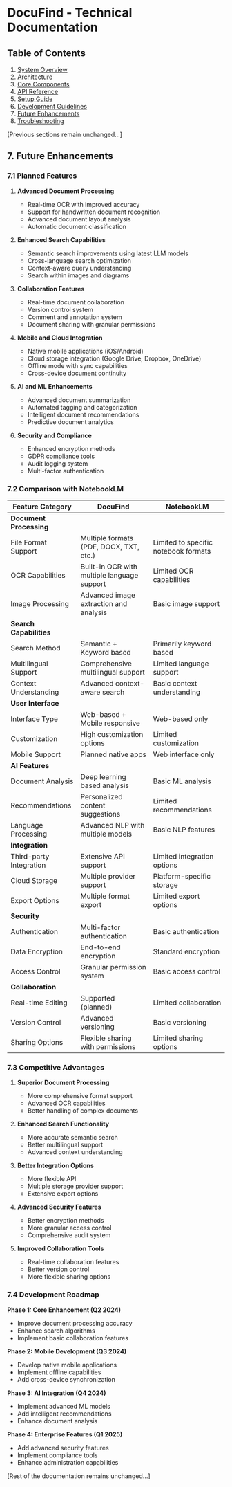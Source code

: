 # DocuFind - Technical Documentation

## Table of Contents
1. [System Overview](#system-overview)
2. [Architecture](#architecture)
3. [Core Components](#core-components)
4. [API Reference](#api-reference)
5. [Setup Guide](#setup-guide)
6. [Development Guidelines](#development-guidelines)
7. [Future Enhancements](#future-enhancements)
8. [Troubleshooting](#troubleshooting)

[Previous sections remain unchanged...]

## 7. Future Enhancements

### 7.1 Planned Features
1. **Advanced Document Processing**
   - Real-time OCR with improved accuracy
   - Support for handwritten document recognition
   - Advanced document layout analysis
   - Automatic document classification

2. **Enhanced Search Capabilities**
   - Semantic search improvements using latest LLM models
   - Cross-language search optimization
   - Context-aware query understanding
   - Search within images and diagrams

3. **Collaboration Features**
   - Real-time document collaboration
   - Version control system
   - Comment and annotation system
   - Document sharing with granular permissions

4. **Mobile and Cloud Integration**
   - Native mobile applications (iOS/Android)
   - Cloud storage integration (Google Drive, Dropbox, OneDrive)
   - Offline mode with sync capabilities
   - Cross-device document continuity

5. **AI and ML Enhancements**
   - Advanced document summarization
   - Automated tagging and categorization
   - Intelligent document recommendations
   - Predictive document analytics

6. **Security and Compliance**
   - Enhanced encryption methods
   - GDPR compliance tools
   - Audit logging system
   - Multi-factor authentication

### 7.2 Comparison with NotebookLM

| Feature Category | DocuFind | NotebookLM |
|-----------------|----------|------------|
| **Document Processing** |
| File Format Support | Multiple formats (PDF, DOCX, TXT, etc.) | Limited to specific notebook formats |
| OCR Capabilities | Built-in OCR with multiple language support | Limited OCR capabilities |
| Image Processing | Advanced image extraction and analysis | Basic image support |
| **Search Capabilities** |
| Search Method | Semantic + Keyword based | Primarily keyword based |
| Multilingual Support | Comprehensive multilingual support | Limited language support |
| Context Understanding | Advanced context-aware search | Basic context understanding |
| **User Interface** |
| Interface Type | Web-based + Mobile responsive | Web-based only |
| Customization | High customization options | Limited customization |
| Mobile Support | Planned native apps | Web interface only |
| **AI Features** |
| Document Analysis | Deep learning based analysis | Basic ML analysis |
| Recommendations | Personalized content suggestions | Limited recommendations |
| Language Processing | Advanced NLP with multiple models | Basic NLP features |
| **Integration** |
| Third-party Integration | Extensive API support | Limited integration options |
| Cloud Storage | Multiple provider support | Platform-specific storage |
| Export Options | Multiple format export | Limited export options |
| **Security** |
| Authentication | Multi-factor authentication | Basic authentication |
| Data Encryption | End-to-end encryption | Standard encryption |
| Access Control | Granular permission system | Basic access control |
| **Collaboration** |
| Real-time Editing | Supported (planned) | Limited collaboration |
| Version Control | Advanced versioning | Basic versioning |
| Sharing Options | Flexible sharing with permissions | Limited sharing options |

### 7.3 Competitive Advantages

1. **Superior Document Processing**
   - More comprehensive format support
   - Advanced OCR capabilities
   - Better handling of complex documents

2. **Enhanced Search Functionality**
   - More accurate semantic search
   - Better multilingual support
   - Advanced context understanding

3. **Better Integration Options**
   - More flexible API
   - Multiple storage provider support
   - Extensive export options

4. **Advanced Security Features**
   - Better encryption methods
   - More granular access control
   - Comprehensive audit system

5. **Improved Collaboration Tools**
   - Real-time collaboration features
   - Better version control
   - More flexible sharing options

### 7.4 Development Roadmap

**Phase 1: Core Enhancement (Q2 2024)**
- Improve document processing accuracy
- Enhance search algorithms
- Implement basic collaboration features

**Phase 2: Mobile Development (Q3 2024)**
- Develop native mobile applications
- Implement offline capabilities
- Add cross-device synchronization

**Phase 3: AI Integration (Q4 2024)**
- Implement advanced ML models
- Add intelligent recommendations
- Enhance document analysis

**Phase 4: Enterprise Features (Q1 2025)**
- Add advanced security features
- Implement compliance tools
- Enhance administration capabilities

[Rest of the documentation remains unchanged...]